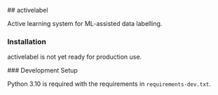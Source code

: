 ## activelabel

Active learning system for ML-assisted data labelling.

### Installation

activelabel is not yet ready for production use.

### Development Setup

Python 3.10 is required with the requirements in `requirements-dev.txt`.

